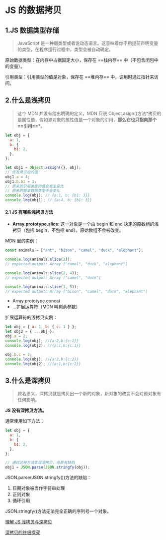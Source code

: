 # JS 的数据拷贝

## 1.JS 数据类型存储

> JavaScript 是一种弱类型或者说动态语言。这意味着你不用提前声明变量的类型，在程序运行过程中，类型会被自动确定。

原始数据类型：在内存中占据固定大小，保存在 ==栈内存== 中（不包含闭包中的变量）。

引用类型：引用类型的值是对象，保存在 ==堆内存== 中，调用时通过指针来访问。

## 2.什么是浅拷贝

> 这个 MDN 并没有给出明确的定义，MDN 只说 Object.asign()方法\*拷贝的是属性值，假如源对象的属性值是一个对象的引用，**那么它也只指向那个==引用==\***。

```javascript
let obj = {
  a: 1,
  b: {
    b1: 2,
  },
};

let obj1 = Object.assign({}, obj);
// 修改拷贝后的值
obj1.a = 4;
obj1.b.b1 = 3;
// 原来的引用类型的值会发生变化
// 原来的基本数据类型不会变化
console.log(obj); // {a:1, b: {b1: 3}}
console.log(obj1); // {a:4, b: {b1: 3}}
```

#### 2.1 JS 有哪些浅拷贝方法

- **Array.prototype.slice**: 这一对象是一个由 begin 和 end 决定的原数组的浅拷贝（包括 begin，不包括 end）。原始数组不会被改变。

MDN 里的实例：

```javascript
const animals = ["ant", "bison", "camel", "duck", "elephant"];

console.log(animals.slice(2));
// expected output: Array ["camel", "duck", "elephant"]

console.log(animals.slice(2, 4));
// expected output: Array ["camel", "duck"]

console.log(animals.slice(1, 5));
// expected output: Array ["bison", "camel", "duck", "elephant"]
```

- Array.prototype.concat
- ...扩展运算符（MDN 叫剩余参数）

扩展运算符的浅拷贝实例：

```javascript
let obj = { a: 1, b: { c: 1 } };
let obj2 = { ...obj };
obj.a = 2;
console.log(obj); //{a:2,b:{c:1}}
console.log(obj2); //{a:1,b:{c:1}}

obj.b.c = 2;
console.log(obj); //{a:2,b:{c:2}}
console.log(obj2); //{a:1,b:{c:2}}
```

## 3.什么是深拷贝

> 顾名思义，深拷贝就是拷贝出一个新的对象，新对象的改变不会对原对象有任何影响。

**JS 没有深拷贝方法。**

通常使用如下方法：

```javascript
let obj = {
  a: 1,
  b: {
    b1: 2,
  },
};

// 通过这种方法实现深拷贝，但是有缺陷
obj1 = JSON.parse(JSON.stringfy(obj));
```

JSON.parse(JSON.stringfy())方法的缺陷：

1. 日期对象被当作字符串处理
2. 正则对象
3. 循环引用

JSON.stringfy()方法无法完全正确的序列号一个对象。

[理解 JS 浅拷贝与深拷贝](https://juejin.im/post/5d235d1ef265da1b855c7b5d)

[深拷贝的终极探究](https://segmentfault.com/a/1190000016672263)
